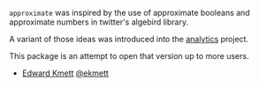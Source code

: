`approximate` was inspired by the use of approximate booleans and approximate numbers in twitter's algebird library.

A variant of those ideas was introduced into the [analytics](http://github.com/analytics) project.

This package is an attempt to open that version up to more users.

- [Edward Kmett](mailto:ekmett@gmail.com) [@ekmett](https://github.com/ekmett)
